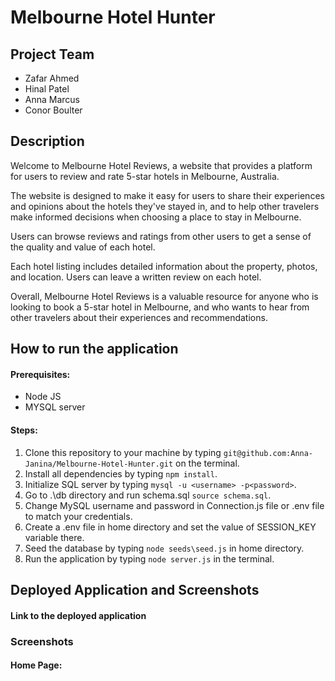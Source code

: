 # Melbourne Hotel Hunter

## Project Team
- Zafar Ahmed
- Hinal Patel
- Anna Marcus
- Conor Boulter

## Description

Welcome to Melbourne Hotel Reviews, a website that provides a platform for users to review and rate 5-star hotels in Melbourne, Australia.

The website is designed to make it easy for users to share their experiences and opinions about the hotels they've stayed in, and to help other travelers make informed decisions when choosing a place to stay in Melbourne.

Users can browse reviews and ratings from other users to get a sense of the quality and value of each hotel.

Each hotel listing includes detailed information about the property, photos, and location. Users can leave a written review on each hotel.

Overall, Melbourne Hotel Reviews is a valuable resource for anyone who is looking to book a 5-star hotel in Melbourne, and who wants to hear from other travelers about their experiences and recommendations.

## How to run the application

#### Prerequisites:
- Node JS
- MYSQL server

#### Steps:

1) Clone this repository to your machine by typing `git@github.com:Anna-Janina/Melbourne-Hotel-Hunter.git` on the terminal.
2) Install all dependencies by typing `npm install`.
3) Initialize SQL server by typing `mysql -u <username> -p<password>`.
4) Go to .\db directory and run schema.sql `source schema.sql`.
5) Change MySQL username and password in Connection.js file or .env file to match your credentials.
6) Create a .env file in home directory and set the value of SESSION_KEY variable there.
6) Seed the database by typing `node seeds\seed.js` in home directory.
7) Run the application by typing `node server.js` in the terminal.

## Deployed Application and Screenshots

#### Link to the deployed application

### Screenshots

#### **Home Page:**


